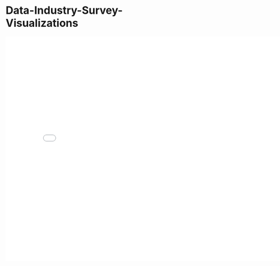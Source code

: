 # Data-Industry-Survey-Visualizations

<iframe width="800" height="600" src="[https://app.powerbi.com/reportEmbed?reportId=YOUR_REPORT_ID&autoAuth=true&ctid=YOUR_TENANT_ID](https://app.powerbi.com/reportEmbed?reportId=fb04f62b-4e6c-4d62-b9ca-fafb906806ac&autoAuth=true&ctid=0e5bf3cf-1ff4-46b7-9176-52c538c22a4d)" frameborder="0" allowFullScreen="true"></iframe>
